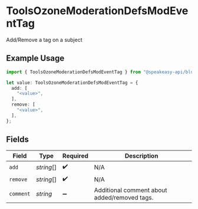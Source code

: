 # ToolsOzoneModerationDefsModEventTag

Add/Remove a tag on a subject

## Example Usage

```typescript
import { ToolsOzoneModerationDefsModEventTag } from "@speakeasy-api/bluesky/models/components";

let value: ToolsOzoneModerationDefsModEventTag = {
  add: [
    "<value>",
  ],
  remove: [
    "<value>",
  ],
};
```

## Fields

| Field                                        | Type                                         | Required                                     | Description                                  |
| -------------------------------------------- | -------------------------------------------- | -------------------------------------------- | -------------------------------------------- |
| `add`                                        | *string*[]                                   | :heavy_check_mark:                           | N/A                                          |
| `remove`                                     | *string*[]                                   | :heavy_check_mark:                           | N/A                                          |
| `comment`                                    | *string*                                     | :heavy_minus_sign:                           | Additional comment about added/removed tags. |